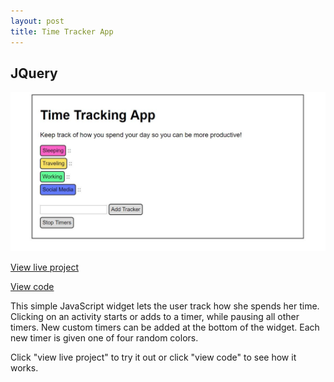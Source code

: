 ```yaml
---
layout: post
title: Time Tracker App
---
```



## JQuery
<img src="../portfolio3.jpg">
<p><a href="nicolemoran.github.io/timetracker/time.html" target="_blank">View live project</a></p>
<p><a href="https://github.com/nicolemoran/timetracker" target="_blank">View code</a></p>
<p>This simple JavaScript widget lets the user track how she spends her time. Clicking on an activity starts or adds to a timer, while pausing all other timers. New custom timers can be added at the bottom of the widget. Each new timer is given one of four random colors.</p>
<p>Click "view live project" to try it out or click "view code" to see how it works.</p>
